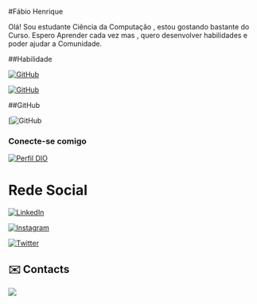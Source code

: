 #Fábio Henrique

Olá! 
Sou estudante Ciência da Computação , estou gostando bastante do Curso.
Espero Aprender cada vez mas , quero desenvolver habilidades e poder ajudar a Comunidade. 

 ##Habilidade

[![GitHub](https://img.shields.io/badge/GitHub-ec63a1?style=for-the-badge&logo=github&logocolor=30A3DC)](https://docs.github.com/)

[![GitHub](https://img.shields.io/badge/Git-ec63a1?style=for-the-badge&logo=github&logocolor=fff)](https://git-scm.com/)

##GitHub
 
[![GitHub](https://github-readme-stats.vercel.app/api?username=fabio3020&theme=transparente&bg_color=000&border_color=fff&show_icons=true&icon_color=fff&title_color=fff&text_color=fff&hide_title=true&hide=starts)

### Conecte-se comigo
[![Perfil DIO](https://img.shields.io/badge/-Meu%20Perfil%20na%20DIO-30A3DC?style=for-the-badge)](https://web.dio.me/users/fabiosilva302030?tab=skills)

# Rede Social

[![LinkedIn](https://img.shields.io/badge/-LinkedIn-000?style=for-the-badge&logo=linkedin&logoColor=30A3DC)](https://www.linkedin.com/in/fabio-henrique-silva-696596219/)

[![Instagram](https://img.shields.io/badge/Instagram-000?style=for-the-badge&logo=instagram)](https://www.instagram.com/fabioh_n.silva/)

[![Twitter](https://img.shields.io/badge/Twitter-000?style=for-the-badge&logo=twitter)](https://twitter.com/fabio.h22)

## ✉️ Contacts
<a href="https://wa.me/555598982157486" target="_blank"><img src="https://img.shields.io/badge/WhatsApp-25D366?style=for-the-badge&logo=whatsapp&logoColor=white"></a>
